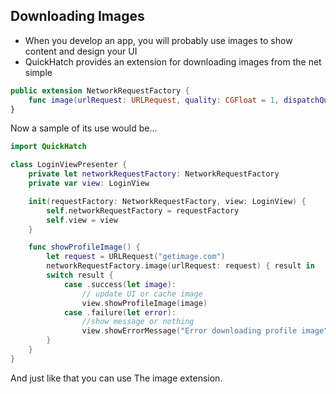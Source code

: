 ## **Downloading Images**
- When you develop an app, you will probably use images to show content and design your UI
- QuickHatch provides an extension for downloading images from the net simple

```swift
public extension NetworkRequestFactory {
    func image(urlRequest: URLRequest, quality: CGFloat = 1, dispatchQueue: DispatchQueue = .main, completion completionHandler: @escaping (Result<UIImage,Error>) -> Void) -> Request
}
```
Now a sample of its use would be...

```swift
import QuickHatch

class LoginViewPresenter {
    private let networkRequestFactory: NetworkRequestFactory
    private var view: LoginView

    init(requestFactory: NetworkRequestFactory, view: LoginView) {
        self.networkRequestFactory = requestFactory
        self.view = view
    }

    func showProfileImage() {
        let request = URLRequest("getimage.com")
        networkRequestFactory.image(urlRequest: request) { result in
        switch result {
            case .success(let image):
                // update UI or cache image
                view.showProfileImage(image)
            case .failure(let error):
                //show message or nothing
                view.showErrorMessage("Error downloading profile image")
        }
    }
}	
```

And just like that you can use The image extension.